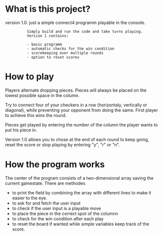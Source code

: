 # What is this project?

version 1.0:  just a simple connect4 programm playable in the console.

              Simply build and run the code and take turns playing.
              Version 1 contains:
              
              - basic programm
              - automatic checks for the win condition
              - scorekeeping over multiple rounds
              - option to reset scores

# How to play

Players alternate dropping pieces. Pieces will always be placed on the lowest possible space in the column. 

Try to connect four of your checkers in a row (horizontaly, vertically or diagonal), while preventing your opponent from doing the same.
First player to achieve this wins the round.

Pieces get played by entering the number of the column the player wants to put his piece in.

Version 1.0 allows you to chose at the end of each round to keep going, reset the score or stop playing by entering "y", "r" or "n".

# How the program works

The center of the program consists of a two-dimensional array saving the current gamestate.
There are methodes 
- to print the field by combining the array with different lines to make it easier to the eye.
- to ask for and fetch the user input 
- to check if the user input is a playable move
- to place the piece in the correct spot of the columnn
- to check for the win condition after each play
- to reset the board if wanted
while simple variables keep track of the score.


